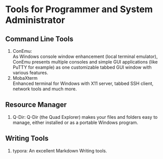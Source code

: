 # Tools for Programmer and System Administrator

## Command Line Tools
1. ConEmu:   
  As Windows console window enhancement (local terminal emulator), ConEmu presents multiple consoles and simple GUI applications (like PuTTY for example) as one customizable tabbed GUI window with various features.
2. MobaXterm  
  Enhanced terminal for Windows with X11 server, tabbed SSH client, network tools and much more.

## Resource Manager
1. Q-Dir: Q-Dir (the Quad Explorer) makes your files and folders easy to manage, either installed or as a portable Windows program. 

## Writing Tools
1. typora: An excellent Markdown Writing tools.
